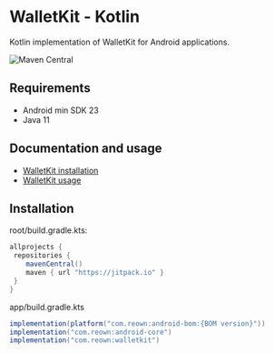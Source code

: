 # **WalletKit - Kotlin**

Kotlin implementation of WalletKit for Android applications.

![Maven Central](https://img.shields.io/maven-central/v/com.walletconnect/web3wallet)

## Requirements

* Android min SDK 23
* Java 11

## Documentation and usage
* [WalletKit installation](https://docs.walletconnect.com/2.0/kotlin/web3wallet/installation)
* [WalletKit usage](https://docs.walletconnect.com/2.0/kotlin/web3wallet/wallet-usage)

## Installation

root/build.gradle.kts:

```gradle
allprojects {
 repositories {
    mavenCentral()
    maven { url "https://jitpack.io" }
 }
}
```

app/build.gradle.kts

```gradle
implementation(platform("com.reown:android-bom:{BOM version}"))
implementation("com.reown:android-core")
implementation("com.reown:walletkit")
```
